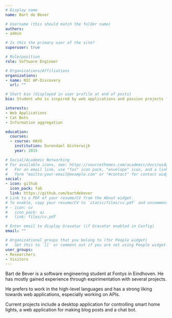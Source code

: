 ```yaml
---
# Display name
name: Bart de Bever

# Username (this should match the folder name)
authors:
- admin

# Is this the primary user of the site?
superuser: true

# Role/position
role: Software Engineer

# Organizations/Affiliations
organizations:
- name: NIC AP-Discovery
  url: ""

# Short bio (displayed in user profile at end of posts)
bio: Student who is inspired by web applications and passion projects for gaming.

interests:
- Web Applications
- Cat Bots
- Information aggregation

education:
  courses:
  - course: HAVO
    institution: Durendael Oisterwijk
    year: 2015

# Social/Academic Networking
# For available icons, see: https://sourcethemes.com/academic/docs/widgets/#icons
#   For an email link, use "fas" icon pack, "envelope" icon, and a link in the
#   form "mailto:your-email@example.com" or "#contact" for contact widget.
social:
- icon: github
  icon_pack: fab
  link: https://github.com/bartdebever
# Link to a PDF of your resume/CV from the About widget.
# To enable, copy your resume/CV to `static/files/cv.pdf` and uncomment the lines below.  
# - icon: cv
#   icon_pack: ai
#   link: files/cv.pdf

# Enter email to display Gravatar (if Gravatar enabled in Config)
email: ""

# Organizational groups that you belong to (for People widget)
#   Set this to `[]` or comment out if you are not using People widget.  
user_groups:
- Researchers
- Visitors
---
```


Bart de Bever is a software engineering student at Fontys in Eindhoven. He has mostly gained experience through expirimentation with several projects.

He prefers to work in the high-level languages and has a strong liking towards web applications, especially working on APIs.

Current projects include a desktop application for controlling smart home lights, a web application for making blog posts and a chat bot.

